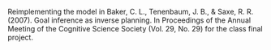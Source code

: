 Reimplementing the model in Baker, C. L., Tenenbaum, J. B., & Saxe, R. R. (2007). Goal inference as inverse planning. In Proceedings of the Annual Meeting of the Cognitive Science Society​ (Vol. 29, No. 29) for the class final project.